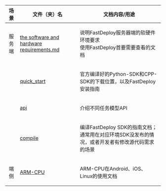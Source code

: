 
| **场景**  | **文件（夹）名** | **文档内容/用途** | 
| :--------:  | :--------: | :--------: | 
| 服务端  |  <p align="left">[the software and hardware requirements.md</p>](the%20software%20and%20hardware%20requirements.md) | <p align="left">说明FastDeploy服务器端的软硬件环境要求 <br> 使用FastDeploy首要需要查看的文档 |
|   | <p align="left">[quick_start](quick_start)</p> | <p align="left">官方编译好的Python-SDK和CPP-SDK的下载位置，以及FastDeploy安装指南</p>|
|  |<p align="left"> [api](api)</p> | <p align="left">介绍不同任务模型API </p>|
|  | <p align="left">[compile](compile)</p> | <p align="left">编译FastDeploy SDK的指南文档；通常用在对应环境SDK没发布的情况，或者开发者有修改源代码需求的场景 </p>|
| 端侧 | <p align="left">[ARM-CPU](./ARM-CPU)</p> | <p align="left"> ARM-CPU在Android、iOS、Linux的使用文档 </p>|
